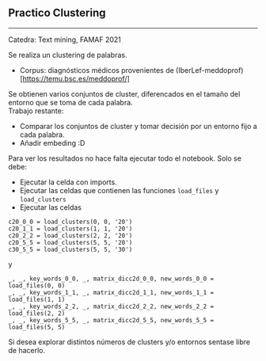 ## Practico Clustering
------------
 Catedra: Text mining, FAMAF 2021

Se realiza un clustering de palabras.
- Corpus: diagnósticos médicos provenientes de (IberLef-meddoprof)[https://temu.bsc.es/meddoprof/]

Se obtienen varios conjuntos de cluster, diferencados en el tamaño del entorno que se toma de cada palabra.  
Trabajo restante:
 - Comparar los conjuntos de cluster y tomar decisión por un entorno fijo a cada palabra.
 - Añadir embeding :D

Para ver los resultados no hace falta ejecutar todo el notebook. Solo se debe:
 - Ejecutar la celda con imports.
 - Ejecutar las celdas que contienen las funciones `load_files` y `load_clusters`
 - Ejecutar las celdas
 ```
 c20_0_0 = load_clusters(0, 0, '20')
c20_1_1 = load_clusters(1, 1, '20')
c20_2_2 = load_clusters(2, 2, '20')
c20_5_5 = load_clusters(5, 5, '20')
c30_5_5 = load_clusters(5, 5, '30')
 ```
y
```
_, _, key_words_0_0, _, matrix_dicc2d_0_0, new_words_0_0 = load_files(0, 0)
_, _, key_words_1_1, _, matrix_dicc2d_1_1, new_words_1_1 = load_files(1, 1)
_, _, key_words_2_2, _, matrix_dicc2d_2_2, new_words_2_2 = load_files(2, 2)
_, _, key_words_5_5, _, matrix_dicc2d_5_5, new_words_5_5 = load_files(5, 5)
```


Si desea explorar distintos números de clusters y/o entornos sentase libre de hacerlo.
